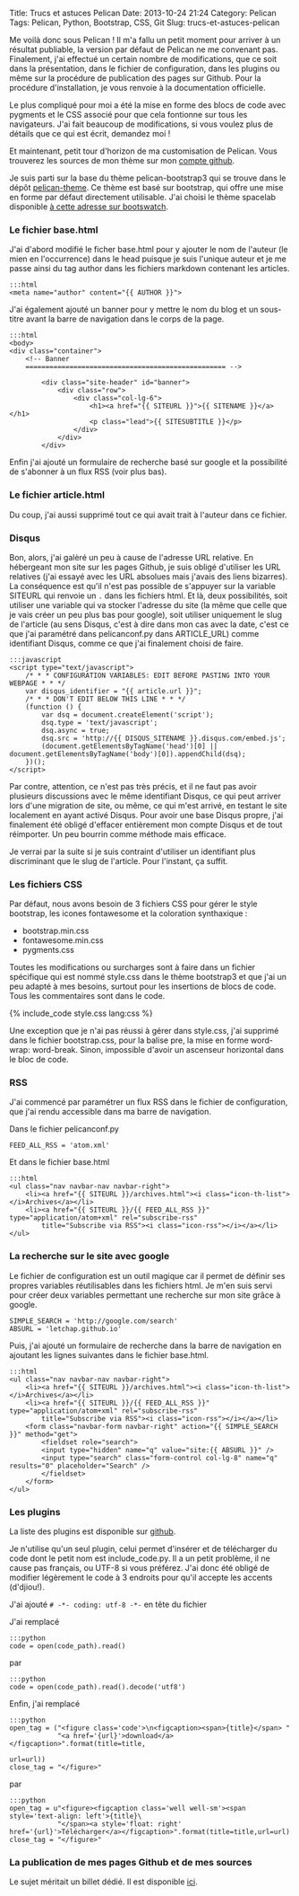 Title: Trucs et astuces Pelican
Date: 2013-10-24 21:24
Category: Pelican
Tags: Pelican, Python, Bootstrap, CSS, Git
Slug: trucs-et-astuces-pelican


Me voilà donc sous Pelican ! Il m'a fallu un petit moment pour arriver à un résultat publiable, la version par défaut de Pelican ne me convenant pas. Finalement, j'ai effectué un certain nombre de modifications, que ce soit dans la présentation, dans le fichier de configuration, dans les plugins ou même sur la procédure de publication des pages sur Github. Pour la procédure d'installation, je vous renvoie à la documentation officielle.

Le plus compliqué pour moi a été la mise en forme des blocs de code avec pygments et le CSS associé pour que cela fontionne sur tous les navigateurs. J'ai fait beaucoup de modifications, si vous voulez plus de détails que ce qui est écrit, demandez moi !

Et maintenant, petit tour d'horizon de ma customisation de Pelican. Vous trouverez les sources de mon thème sur mon [compte github](https://github.com/letchap/letchap.github.io/tree/source/mon-theme).

Je suis parti sur la base du thème pelican-bootstrap3 qui se trouve dans le dépôt [pelican-theme](https://github.com/getpelican/pelican-themes). Ce thème est basé sur bootstrap, qui offre une mise en forme par défaut directement utilisable. J'ai choisi le thème spacelab disponible [à cette adresse sur bootswatch](http://bootswatch.com/spacelab/).


### Le fichier base.html

J'ai d'abord modifié le ficher base.html pour y ajouter le nom de l'auteur (le mien en l'occurrence) dans le head puisque je suis l'unique auteur et je me passe ainsi du tag author dans les fichiers markdown contenant les articles.

	:::html
	<meta name="author" content="{{ AUTHOR }}">

J'ai également ajouté un banner pour y mettre le nom du blog et un sous-titre avant la barre de navigation dans le corps de la page.

	:::html
	<body>
	<div class="container">
		<!-- Banner
		================================================== -->

			<div class="site-header" id="banner">
				<div class="row">
					<div class="col-lg-6">
						<h1><a href="{{ SITEURL }}">{{ SITENAME }}</a></h1>
						<p class="lead">{{ SITESUBTITLE }}</p>
					</div>
				</div>
			</div>



Enfin j'ai ajouté un formulaire de recherche basé sur google et la possibilité de s'abonner à un flux RSS (voir plus bas).


### Le fichier article.html

Du coup, j'ai aussi supprimé tout ce qui avait trait à l'auteur dans ce fichier.

### Disqus

Bon, alors, j'ai galèré un peu à cause de l'adresse URL relative. En hébergeant mon site sur les pages Github, je suis obligé d'utiliser les URL relatives (j'ai essayé avec les URL absolues mais j'avais des liens bizarres). La conséquence est qu'il n'est pas possible de s'appuyer sur la variable SITEURL qui renvoie un `.` dans les fichiers html. Et là, deux possibilités, soit utiliser une variable qui va stocker l'adresse du site (la même que celle que je vais créer un peu plus bas pour google), soit utiliser uniquement le slug de l'article (au sens Disqus, c'est à dire dans mon cas avec la date, c'est ce que j'ai paramétré dans pelicanconf.py dans ARTICLE_URL) comme identifiant Disqus, comme ce que j'ai finalement choisi de faire.

	:::javascript
	<script type="text/javascript">
		/* * * CONFIGURATION VARIABLES: EDIT BEFORE PASTING INTO YOUR WEBPAGE * * */
		var disqus_identifier = "{{ article.url }}";
		/* * * DON'T EDIT BELOW THIS LINE * * */
		(function () {
			var dsq = document.createElement('script');
			dsq.type = 'text/javascript';
			dsq.async = true;
			dsq.src = 'http://{{ DISQUS_SITENAME }}.disqus.com/embed.js';
			(document.getElementsByTagName('head')[0] || document.getElementsByTagName('body')[0]).appendChild(dsq);
		})();
	</script>

Par contre, attention, ce n'est pas très précis, et il ne faut pas avoir plusieurs discussions avec le même identifiant Disqus, ce qui peut arriver lors d'une migration de site, ou même, ce qui m'est arrivé, en testant le site localement en ayant activé Disqus. Pour avoir une base Disqus propre, j'ai finalement été obligé d'effacer entièrement mon compte Disqus et de tout réimporter. Un peu bourrin comme méthode mais efficace.

Je verrai par la suite si je suis contraint d'utiliser un identifiant plus discriminant que le slug de l'article. Pour l'instant, ça suffit.


### Les fichiers CSS

Par défaut, nous avons besoin de 3 fichiers CSS pour gérer le style bootstrap, les icones fontawesome et la coloration synthaxique :
- bootstrap.min.css
- fontawesome.min.css
- pygments.css

Toutes les modifications ou surcharges sont à faire dans un fichier spécifique qui est nommé style.css dans le thème bootstrap3 et que j'ai un peu adapté à mes besoins, surtout pour les insertions de blocs de code. Tous les commentaires sont dans le code.

{% include_code style.css lang:css %}

Une exception que je n'ai pas réussi à gérer dans style.css, j'ai supprimé dans le fichier bootstrap.css, pour la balise pre, la mise en forme word-wrap: word-break. Sinon, impossible d'avoir un ascenseur horizontal dans le bloc de code.


### RSS

J'ai commencé par paramétrer un flux RSS dans le fichier de configuration, que j'ai rendu accessible dans ma barre de navigation.

Dans le fichier pelicanconf.py

	FEED_ALL_RSS = 'atom.xml'

Et dans le fichier base.html
	
	:::html
	<ul class="nav navbar-nav navbar-right">
		<li><a href="{{ SITEURL }}/archives.html"><i class="icon-th-list"></i>Archives</a></li>
		<li><a href="{{ SITEURL }}/{{ FEED_ALL_RSS }}" type="application/atom+xml" rel="subscribe-rss"
			title="Subscribe via RSS"><i class="icon-rss"></i></a></li>
	</ul>

### La recherche sur le site avec google

Le fichier de configuration est un outil magique car il permet de définir ses propres variables réutilisables dans les fichiers html. Je m'en suis servi pour créer deux variables permettant une recherche sur mon site grâce à google.

	SIMPLE_SEARCH = 'http://google.com/search'
	ABSURL = 'letchap.github.io'
	
Puis, j'ai ajouté un formulaire de recherche dans la barre de navigation en ajoutant les lignes suivantes dans le fichier base.html.

	:::html
	<ul class="nav navbar-nav navbar-right">
		<li><a href="{{ SITEURL }}/archives.html"><i class="icon-th-list"></i>Archives</a></li>
		<li><a href="{{ SITEURL }}/{{ FEED_ALL_RSS }}" type="application/atom+xml" rel="subscribe-rss"
			title="Subscribe via RSS"><i class="icon-rss"></i></a></li>
		<form class="navbar-form navbar-right" action="{{ SIMPLE_SEARCH }}" method="get">
			<fieldset role="search">
			<input type="hidden" name="q" value="site:{{ ABSURL }}" />  
			<input type="search" class="form-control col-lg-8" name="q" results="0" placeholder="Search" />  
			</fieldset>
		</form>  
	</ul>

### Les plugins

La liste des plugins est disponible sur [github](https://github.com/getpelican/pelican-plugins).

Je n'utilise qu'un seul plugin, celui permet d'insérer et de télécharger du code dont le petit nom est include_code.py. Il a un petit problème, il ne cause pas français, ou UTF-8 si vous préférez. J'ai donc été obligé de modifier légèrement le code à 3 endroits pour qu'il accepte les accents (d'djiou!).

J'ai ajouté `# -*- coding: utf-8 -*-` en tête du fichier

J'ai remplacé 

	:::python
	code = open(code_path).read()
	
par

	:::python
	code = open(code_path).read().decode('utf8')

Enfin, j'ai remplacé 

	:::python
    open_tag = ("<figure class='code'>\n<figcaption><span>{title}</span> "
                "<a href='{url}'>download</a></figcaption>".format(title=title,
                                                                   url=url))
    close_tag = "</figure>"

par

	:::python
    open_tag = u"<figure><figcaption class='well well-sm'><span style='text-align: left'>{title}\
                "</span><a style='float: right' href='{url}'>Télécharger</a></figcaption>".format(title=title,url=url)
    close_tag = "</figure>"

### La publication de mes pages Github et de mes sources

Le sujet méritait un billet dédié. Il est disponible [ici]({filename}/gerer-la-publication-et-les-sources-dun-site-pelican-sur-github.markdown "Gérer la publication et les sources d'un site Pelican sur Github").





